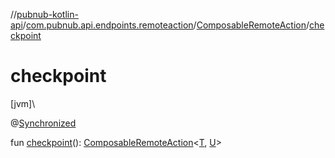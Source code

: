 //[pubnub-kotlin-api](../../../index.md)/[com.pubnub.api.endpoints.remoteaction](../index.md)/[ComposableRemoteAction](index.md)/[checkpoint](checkpoint.md)

# checkpoint

[jvm]\

@[Synchronized](https://kotlinlang.org/api/latest/jvm/stdlib/kotlin.jvm/-synchronized/index.html)

fun [checkpoint](checkpoint.md)(): [ComposableRemoteAction](index.md)&lt;[T](index.md), [U](index.md)&gt;
